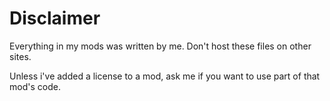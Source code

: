 Disclaimer
=============
Everything in my mods was written by me.
Don't host these files on other sites.

Unless i've added a license to a mod, ask me if you want to use part of that mod's code.
